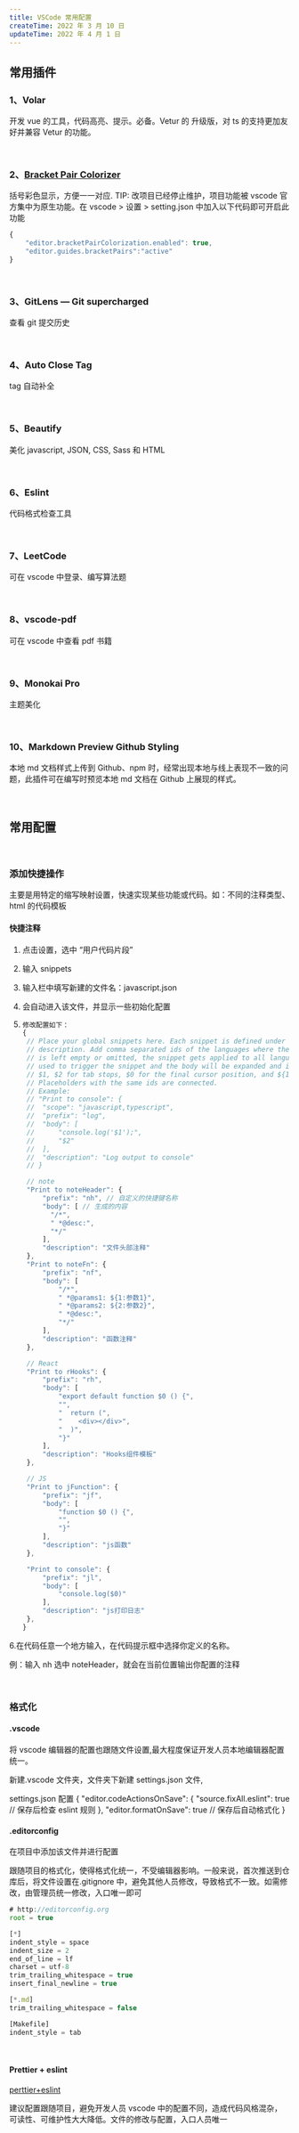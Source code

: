 ```yaml
---
title: VSCode 常用配置
createTime: 2022 年 3 月 10 日
updateTime: 2022 年 4 月 1 日
---
```

## 常用插件

### 1、Volar

开发 vue 的工具，代码高亮、提示。必备。Vetur 的 升级版，对 ts 的支持更加友好并兼容 Vetur 的功能。

<br>

### 2、[Bracket Pair Colorizer](https://github.com/CoenraadS/Bracket-Pair-Colorizer-2#readme)

括号彩色显示，方便一一对应.
TIP: 改项目已经停止维护，项目功能被 vscode 官方集中为原生功能。在 vscode > 设置 > setting.json 中加入以下代码即可开启此功能
```js
{
    "editor.bracketPairColorization.enabled": true,
    "editor.guides.bracketPairs":"active"
}
```

<br>

### 3、GitLens — Git supercharged

查看 git 提交历史

<br>

### 4、Auto Close Tag

tag 自动补全

<br>

### 5、Beautify

美化 javascript, JSON, CSS, Sass 和 HTML

<br>

### 6、Eslint

代码格式检查工具

<br>

### 7、LeetCode

可在 vscode 中登录、编写算法题

<br>

### 8、vscode-pdf

可在 vscode 中查看 pdf 书籍

<br>

### 9、Monokai Pro

主题美化

<br>

### 10、Markdown Preview Github Styling

本地 md 文档样式上传到 Github、npm 时，经常出现本地与线上表现不一致的问题，此插件可在编写时预览本地 md 文档在 Github 上展现的样式。

<br>

## 常用配置

<br>

### 添加快捷操作

主要是用特定的缩写映射设置，快速实现某些功能或代码。如：不同的注释类型、html 的代码模板

#### 快捷注释

1. 点击设置，选中 “用户代码片段”

2. 输入 snippets

3. 输入栏中填写新建的文件名：javascript.json

4. 会自动进入该文件，并显示一些初始化配置

5. ```js
   修改配置如下：
   {
   	// Place your global snippets here. Each snippet is defined under a snippet name and has a scope, prefix, body and
   	// description. Add comma separated ids of the languages where the snippet is applicable in the scope field. If scope
   	// is left empty or omitted, the snippet gets applied to all languages. The prefix is what is
   	// used to trigger the snippet and the body will be expanded and inserted. Possible variables are:
   	// $1, $2 for tab stops, $0 for the final cursor position, and ${1:label}, ${2:another} for placeholders.
   	// Placeholders with the same ids are connected.
   	// Example:
   	// "Print to console": {
   	// 	"scope": "javascript,typescript",
   	// 	"prefix": "log",
   	// 	"body": [
   	// 		"console.log('$1');",
   	// 		"$2"
   	// 	],
   	// 	"description": "Log output to console"
   	// }

   	// note
   	"Print to noteHeader": {
   		"prefix": "nh", // 自定义的快捷键名称
   		"body": [ // 生成的内容
   		  "/*",
   		  " *@desc:",
   		  "*/"
   		],
   		"description": "文件头部注释"
   	},
   	"Print to noteFn": {
   		"prefix": "nf",
   		"body": [
   			"/*",
   			" *@params1: ${1:参数1}",
   			" *@params2: ${2:参数2}",
   			" *@desc:",
   			"*/"
   		],
   		"description": "函数注释"
   	},

   	// React
   	"Print to rHooks": {
   		"prefix": "rh",
   		"body": [
   			"export default function $0 () {",
   			"",
   			"  return (",
   			"    <div></div>",
   			"  )",
   			"}"
   		],
   		"description": "Hooks组件模板"
   	},

   	// JS
   	"Print to jFunction": {
   		"prefix": "jf",
   		"body": [
   			"function $0 () {",
   			"",
   			"}"
   		],
   		"description": "js函数"
   	},

   	"Print to console": {
   		"prefix": "jl",
   		"body": [
   			"console.log($0)"
   		],
   		"description": "js打印日志"
   	},
   }
   ```

6.在代码任意一个地方输入，在代码提示框中选择你定义的名称。

例：输入 nh 选中 noteHeader，就会在当前位置输出你配置的注释

<br>

### 格式化

#### .vscode

将 vscode 编辑器的配置也跟随文件设置,最大程度保证开发人员本地编辑器配置统一。

新建.vscode 文件夹，文件夹下新建 settings.json 文件,

settings.json 配置
{
"editor.codeActionsOnSave": {
"source.fixAll.eslint": true // 保存后检查 eslint 规则
},
"editor.formatOnSave": true // 保存后自动格式化
}

#### .editorconfig

在项目中添加该文件并进行配置

跟随项目的格式化，使得格式化统一，不受编辑器影响。一般来说，首次推送到仓库后，将文件设置在.gitignore 中，避免其他人员修改，导致格式不一致。如需修改，由管理员统一修改，入口唯一即可

```js
# http://editorconfig.org
root = true

[*]
indent_style = space
indent_size = 2
end_of_line = lf
charset = utf-8
trim_trailing_whitespace = true
insert_final_newline = true

[*.md]
trim_trailing_whitespace = false

[Makefile]
indent_style = tab

```

<br>

#### Prettier + eslint

[perttier+eslint](https://blog.csdn.net/zc135565/article/details/109812986?spm=1001.2014.3001.5501)

建议配置跟随项目，避免开发人员 vscode 中的配置不同，造成代码风格混杂，可读性、可维护性大大降低。文件的修改与配置，入口人员唯一
